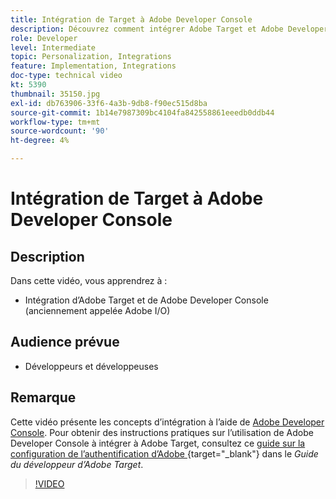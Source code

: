 ```yaml
---
title: Intégration de Target à Adobe Developer Console
description: Découvrez comment intégrer Adobe Target et Adobe Developer Console.
role: Developer
level: Intermediate
topic: Personalization, Integrations
feature: Implementation, Integrations
doc-type: technical video
kt: 5390
thumbnail: 35150.jpg
exl-id: db763906-33f6-4a3b-9db8-f90ec515d8ba
source-git-commit: 1b14e7987309bc4104fa842558861eeedb0ddb44
workflow-type: tm+mt
source-wordcount: '90'
ht-degree: 4%

---
```


# Intégration de Target à Adobe Developer Console

## Description

Dans cette vidéo, vous apprendrez à :

* Intégration d’Adobe Target et de Adobe Developer Console (anciennement appelée Adobe I/O)

## Audience prévue

* Développeurs et développeuses

## Remarque

Cette vidéo présente les concepts d’intégration à l’aide de [Adobe Developer Console](https://developer.adobe.com/developer-console/). Pour obtenir des instructions pratiques sur l’utilisation de Adobe Developer Console à intégrer à Adobe Target, consultez ce [ guide sur la configuration de l’authentification d’Adobe ](https://experienceleague.adobe.com/docs/target-dev/developer/api/configure-authentication.html){target="_blank"} dans le *Guide du développeur d’Adobe Target*.

>[!VIDEO](https://video.tv.adobe.com/v/35150/?quality=12)
